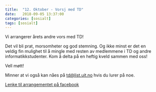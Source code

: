 ```yaml
---
title:  "12. Oktober - Vorsj med TD"
date:   2018-09-05 13:37:00
categories: [sosialt]
tags: [sosialt]
---
```


Vi arrangerer årets andre vors med TD! 

Det vil bli prat, morsomheter og god stemning. Og ikke minst er det en veldig fin mulighet til å mingle med resten av medlemmene i TD og andre informatikkstudenter. Kom å delta på en heftig kveld sammen med oss!

Vell møtt!

Minner at vi også kan nåes på [td@list.uit.no](mailto:td@list.uit.no) hvis du lurer på noe.

[Lenke til arrangementet på facebook](https://www.facebook.com/events/322928538254489/)
